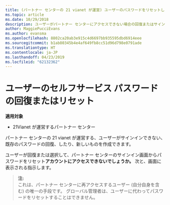 ```yaml
---
title: (パートナー センターの 21 vianet が運営) ユーザーのパスワードをリセットします。
ms.topic: article
ms.date: 10/29/2018
description: ユーザーがパートナー センターにアクセスできない場合の回復またはサインイン画面から自分のパスワードをリセットできます。
author: MaggiePucciEvans
ms.author: evansma
ms.openlocfilehash: 8802ca20ab3e915c4d6697bb935595dbd6914eee
ms.sourcegitcommit: b1ab80345b4e4af649fb8cc51d96d798e0791ade
ms.translationtype: HT
ms.contentlocale: ja-JP
ms.lasthandoff: 04/23/2019
ms.locfileid: "62132362"
---
```

# <a name="user-self-service-password-recover-or-reset"></a>ユーザーのセルフサービス パスワードの回復またはリセット

**適用対象**

-   21Vianet が運営するパートナー センター


パートナー センターの 21 vianet が運営する、ユーザーがサインインできない、既存のパスワードの回復、したり、新しいものを作成できます。 

ユーザーが回復または選択して、パートナー センターのサインイン画面からパスワードをリセット**アカウントにアクセスできないでしょうか。** 次と、画面に表示される指示します。 

>**注:**<br>これは、パートナー センターに再アクセスするユーザー (自分自身を含む) の唯一の手段です。 グローバル管理者は、ユーザーに代わってパスワードをリセットすることはできません。



 




